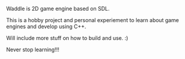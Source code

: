 Waddle is 2D game engine based on SDL.

This is a hobby project and personal experiement to learn about game engines and develop using C++.

Will include more stuff on how to build and use. :)

Never stop learning!!!